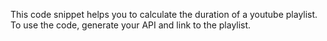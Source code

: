 This code snippet helps you to calculate the duration of a youtube playlist. To use the code, generate your API and link to the playlist.
